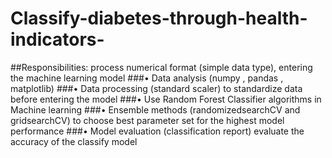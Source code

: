 # Classify-diabetes-through-health-indicators-
##Responsibilities: process numerical format (simple data type), entering the machine learning model 
###• Data analysis (numpy , pandas , matplotlib) 
###• Data processing (standard scaler) to standardize data before entering the model 
###• Use Random Forest Classifier algorithms in Machine learning 
###• Ensemble methods (randomizedsearchCV and gridsearchCV) to choose best parameter set for the highest model performance 
###• Model evaluation (classification report) evaluate the accuracy of the classify model
